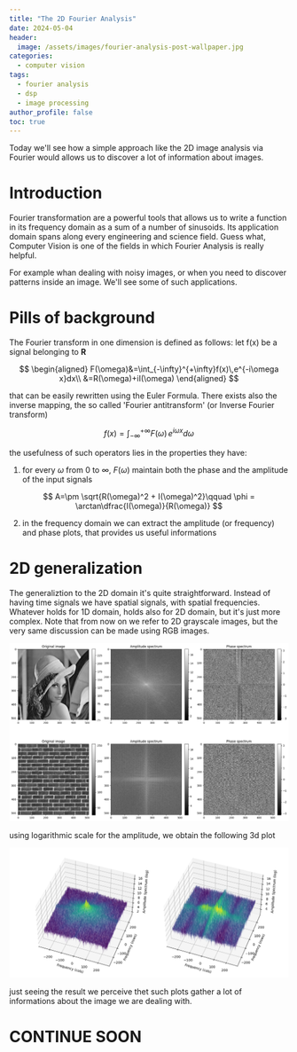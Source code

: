 ```yaml
---
title: "The 2D Fourier Analysis"
date: 2024-05-04
header:
  image: /assets/images/fourier-analysis-post-wallpaper.jpg
categories:
  - computer vision
tags:
  - fourier analysis
  - dsp
  - image processing
author_profile: false
toc: true
---
```


Today we'll see how a simple approach like the 2D image analysis via Fourier would allows us to discover a lot of information about images.



# Introduction
Fourier transformation are a powerful tools that allows us to write a function in its frequency domain as a sum of a number of sinusoids. Its application domain spans along every engineering and science field. Guess what, Computer Vision is one of the fields in which Fourier Analysis is really helpful.

For example whan dealing with noisy images, or when you need to discover patterns inside an image. We'll see some of such applications.




# Pills of background
The Fourier transform in one dimension is defined as follows: let f(x) be a signal belonging to $\mathbf{R}$

$$
\begin{aligned}
    F(\omega)&=\int_{-\infty}^{+\infty}f(x)\,e^{-i\omega x}dx\\
    &=R(\omega)+iI(\omega)
\end{aligned}
$$

that can be easily rewritten using the Euler Formula. There exists also the inverse mapping, the so called 'Fourier antitransform' (or Inverse Fourier transform)

$$
f(x)=\int_{-\infty}^{+\infty}F(\omega)\,e^{i\omega x}d\omega
$$

the usefulness of such operators lies in the properties they have:
1. for every $\omega$ from 0 to $\infty$, $F(\omega)$ maintain both the phase and the amplitude of the input signals

$$
A=\pm \sqrt{R(\omega)^2 + I(\omega)^2}\qquad \phi = \arctan\dfrac{I(\omega)}{R(\omega)}
$$

2. in the frequency domain we can extract the amplitude (or frequency) and phase plots, that provides us useful informations



# 2D generalization
The generaliztion to the 2D domain it's quite straightforward.
Instead of having time signals we have spatial signals, with spatial frequencies.
Whatever holds for 1D domain, holds also for 2D domain, but it's just more complex.
Note that from now on we refer to 2D grayscale images, but the very same discussion can be made using RGB images.

![lena-and-bricks-fourier-analysis](/assets/images/lena-and-bricks-fourier-analysis.png)

using logarithmic scale for the amplitude, we obtain the following 3d plot

![lena-and-bricks-fourier-analysis-3d](/assets/images/lena-and-bricks-fourier-analysis-3d.png)

just seeing the result we perceive thet such plots gather a lot of informations about the image we are dealing with.



# CONTINUE SOON